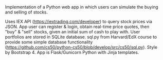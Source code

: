 Implementation of a Python web app in which users can simulate the buying and selling of stocks. 

Uses IEX API (https://iextrading.com/developer) to query stock prices via JSON. App user can register & login, obtain real-time price quotes, then "buy" & "sell" stocks, given an initial sum of cash to play with. User portfolios are stored in SQLite database. sql.py from Harvard/EdX course to provide some simple database functionality (https://github.com/cs50/python-cs50/blob/develop/src/cs50/sql.py). Style by Bootstrap 4. App is Flask/Gunicorn Python with Jinja templates.  

